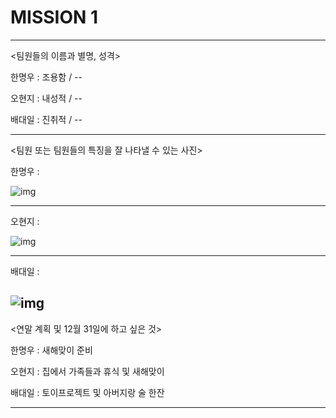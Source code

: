 # MISSION 1

---

<팀원들의 이름과 별명, 성격>

한명우 : 조용함 / --

오현지 : 내성적 / --

배대일 : 진취적 / --

---

<팀원 또는 팀원들의 특징을 잘 나타낼 수 있는 사진>

한명우 : 

![img](https://user-images.githubusercontent.com/37096425/50433670-f96e4b00-091c-11e9-9d99-11312737c14a.jpg)


---

오현지 : 

![img](https://user-images.githubusercontent.com/46040849/50434475-a5fdfc00-0920-11e9-96f8-61b5edb3be18.png)



---

배대일 : 

![img](https://user-images.githubusercontent.com/22409862/50434471-a1394800-0920-11e9-8f35-6e562ce6f826.jpg)
---

<연말 계획 및 12월 31일에 하고 싶은 것>

한명우 : 새해맞이 준비

오현지 : 집에서 가족들과 휴식 및 새해맞이

배대일 : 토이프로젝트 및 아버지랑 술 한잔

---
